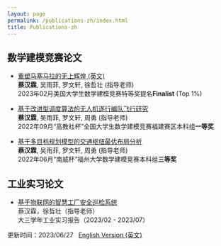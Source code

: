 ```yaml
---
layout: page
permalink: /publications-zh/index.html
title: Publications-zh
---
```


## 数学建模竞赛论文

- [重塑马塞马拉的无上辉煌 (英文)](https://xinhaoli.com/mypaper/modeling/202302COMAP.pdf)<br>**蔡汉霖**, 吴雨菲, 罗文轩, 徐哲壮 (指导老师)<br>2023年02月美国大学生数学建模竞赛特等奖提名**Finalist** (Top 1%)<br>

  

- [基于改进型调度算法的无人机遂行编队飞行研究](https://xinhaoli.com/mypaper/modeling/202209CUMCM.pdf)<br>**蔡汉霖**, 吴雨菲, 罗文轩, 周勇 (指导老师)<br>2022年09月“高教社杯”全国大学生数学建模竞赛福建赛区本科组**一等奖**<br>

  

- [基于多目标规划模型的交通枢纽最优布局分析](https://xinhaoli.com/mypaper/modeling/202206.pdf)<br>**蔡汉霖**, 吴雨菲, 罗文轩, 周勇 (指导老师)<br>2022年06月“南威杯”福州大学数学建模竞赛本科组**三等奖**<br>

## 工业实习论文

- [基于物联网的智慧工厂安全巡检系统](https://xinhaoli.com/mypaper/thesis/IP-thesis.pdf)<br>蔡汉霖，徐哲壮（指导老师）<br>大三学年工业实习报告（2023/02 - 2023/07）<br>



更新时间：2023/06/27 &nbsp;  [English Version (英文)](https://xinhaoli.com/publications/)
